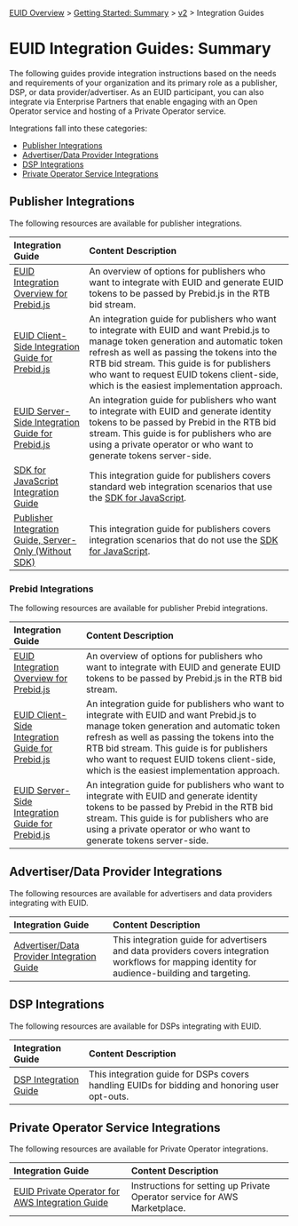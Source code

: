 [EUID Overview](../../../README.md) > [Getting Started: Summary](../getting-started/gs-summary.md) > [v2](../summary-doc-v2.md) > Integration Guides

# EUID Integration Guides: Summary

The following guides provide integration instructions based on the needs and requirements of your organization and its primary role as a publisher, DSP, or data provider/advertiser. As an EUID participant, you can also integrate via Enterprise Partners that enable engaging with an Open Operator service and hosting of a Private Operator service.

Integrations fall into these categories:

- [Publisher Integrations](#publisher-integrations)
- [Advertiser/Data Provider Integrations](#advertiserdata-provider-integrations)
- [DSP Integrations](#dsp-integrations)
- [Private Operator Service Integrations](#private-operator-service-integrations)

## Publisher Integrations

The following resources are available for publisher integrations.

<!-- :::tip
For a detailed summary of web integration options, see Web Integration Overview ../guides/integration-options-publisher-web.md.
::: -->

| Integration Guide | Content Description |
| :--- | :--- |
| [EUID Integration Overview for Prebid.js](integration-prebid.md) | An overview of options for publishers who want to integrate with EUID and generate EUID tokens to be passed by Prebid.js in the RTB bid stream. |
| [EUID Client-Side Integration Guide for Prebid.js](integration-prebid-client-side.md) | An integration guide for publishers who want to integrate with EUID and want Prebid.js to manage token generation and automatic token refresh as well as passing the tokens into the RTB bid stream. This guide is for publishers who want to request EUID tokens client-side, which is the easiest implementation approach. |
| [EUID Server-Side Integration Guide for Prebid.js](integration-prebid-server-side.md) | An integration guide for publishers who want to integrate with EUID and generate identity tokens to be passed by Prebid in the RTB bid stream. This guide is for publishers who are using a private operator or who want to generate tokens server-side. |
| [SDK for JavaScript Integration Guide](publisher-client-side.md) | This integration guide for publishers covers standard web integration scenarios that use the [SDK for JavaScript](../sdks/client-side-identity.md). |
| [Publisher Integration Guide, Server-Only (Without SDK)](custom-publisher-integration.md) | This integration guide for publishers covers integration scenarios that do not use the [SDK for JavaScript](../sdks/client-side-identity.md). |

### Prebid Integrations

The following resources are available for publisher Prebid integrations.

| Integration Guide | Content Description |
| :--- | :--- |
| [EUID Integration Overview for Prebid.js](integration-prebid.md) | An overview of options for publishers who want to integrate with EUID and generate EUID tokens to be passed by Prebid.js in the RTB bid stream. |
| [EUID Client-Side Integration Guide for Prebid.js](integration-prebid-client-side.md) | An integration guide for publishers who want to integrate with EUID and want Prebid.js to manage token generation and automatic token refresh as well as passing the tokens into the RTB bid stream. This guide is for publishers who want to request EUID tokens client-side, which is the easiest implementation approach. |
| [EUID Server-Side Integration Guide for Prebid.js](integration-prebid-server-side.md) | An integration guide for publishers who want to integrate with EUID and generate identity tokens to be passed by Prebid in the RTB bid stream. This guide is for publishers who are using a private operator or who want to generate tokens server-side. |

## Advertiser/Data Provider Integrations

The following resources are available for advertisers and data providers integrating with EUID.

| Integration Guide | Content Description |
| :--- | :--- |
| [Advertiser/Data Provider Integration Guide](advertiser-dataprovider-guide.md) | This integration guide for advertisers and data providers covers integration workflows for mapping identity for audience-building and targeting. |

## DSP Integrations

The following resources are available for DSPs integrating with EUID.

| Integration Guide | Content Description |
| :--- | :--- |
| [DSP Integration Guide](dsp-guide.md) | This integration guide for DSPs covers handling EUIDs for bidding and honoring user opt-outs. |

## Private Operator Service Integrations

The following resources are available for Private Operator integrations.
 
| Integration Guide | Content Description |
| :--- | :--- |
| [EUID Private Operator for AWS Integration Guide](operator-guide-aws-marketplace.md) | Instructions for setting up Private Operator service for AWS Marketplace. |